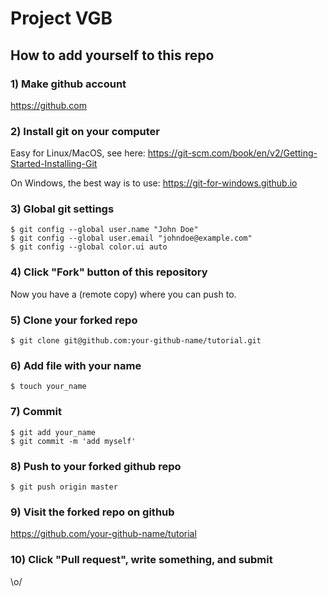 # Project VGB

## How to add yourself to this repo

### 1) Make github account

https://github.com

### 2) Install git on your computer

Easy for Linux/MacOS, see here: https://git-scm.com/book/en/v2/Getting-Started-Installing-Git

On Windows, the best way is to use: https://git-for-windows.github.io

### 3) Global git settings

    $ git config --global user.name "John Doe"
    $ git config --global user.email "johndoe@example.com"
    $ git config --global color.ui auto

### 4) Click "Fork" button of this repository

Now you have a (remote copy) where you can push to.

### 5) Clone your forked repo

    $ git clone git@github.com:your-github-name/tutorial.git

### 6) Add file with your name

    $ touch your_name

### 7) Commit

    $ git add your_name
    $ git commit -m 'add myself'

### 8) Push to your forked github repo

    $ git push origin master

### 9) Visit the forked repo on github

https://github.com/your-github-name/tutorial

### 10) Click "Pull request", write something, and submit

\o/

